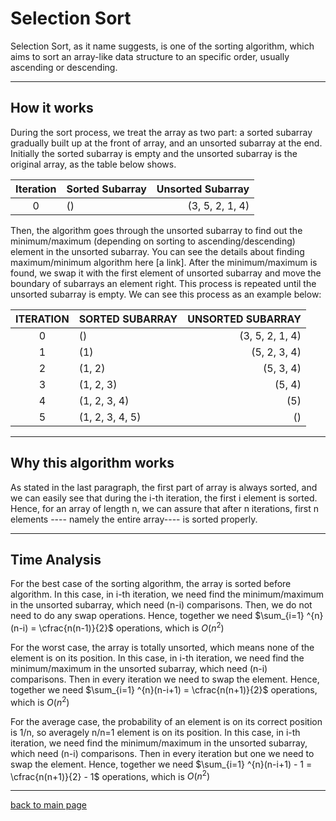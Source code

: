 # Selection Sort
Selection Sort, as it name suggests, is one of the sorting algorithm, which aims to sort an array-like data structure to an specific order, usually ascending or descending.

---
## How it works

During the sort process, we treat the array as two part: a sorted subarray gradually built up at the front of array, and an unsorted subarray at the end. Initially the sorted subarray is empty and the unsorted subarray is the original array, as the table below shows.

| Iteration  | Sorted Subarray  | Unsorted Subarray|
|   :---:    | :---             |          ---:    |
|0           | ()               | (3, 5, 2, 1, 4)  |

Then, the algorithm goes through the unsorted subarray to find out the minimum/maximum (depending on sorting to ascending/descending) element in the unsorted subarray. You can see the details about finding maximum/minimum algorithm here [a link]. After the minimum/maximum is found, we swap it with the first element of unsorted subarray and move the boundary of subarrays an element right. This process is repeated until the unsorted subarray is empty. We can see this process as an example below:

|  ITERATION  |  SORTED SUBARRAY  |  UNSORTED SUBARRAY  |
|   :---:     | :---              |        ---:         |
|0|	() |	(3, 5, 2, 1, 4)|
|1|	(1)	|  (5, 2, 3, 4)|
|2|  (1, 2)	|  (5, 3, 4)|
|3|	(1, 2, 3)|  	(5, 4)|
|4|	(1, 2, 3, 4)|	(5)|
|5|	(1, 2, 3, 4, 5)|	()|

---
## Why this algorithm works

As stated in the last paragraph, the first part of array is always sorted, and we can easily see that during the i-th iteration, the first i element is sorted. Hence, for an array of length n, we can assure that after n iterations, first n elements ---- namely the entire array---- is sorted properly.

---
## Time Analysis

For the best case of the sorting algorithm, the array is sorted before algorithm. In this case, in i-th iteration, we need find the minimum/maximum in the unsorted subarray, which need (n-i) comparisons. Then, we do not need to do any swap operations. Hence, together we need $\sum_{i=1} ^{n}(n-i) = \cfrac{n(n-1)}{2}$ operations, which is $O(n^2)$

For the worst case, the array is totally unsorted, which means none of the element is on its position. In this case, in i-th iteration, we need find the minimum/maximum in the unsorted subarray, which need (n-i) comparisons. Then in every iteration we need to swap the element. Hence, together we need $\sum_{i=1} ^{n}(n-i+1) = \cfrac{n(n+1)}{2}$ operations, which is $O(n^2)$

For the average case, the probability of an element is on its correct position is 1/n, so averagely n/n=1 element is on its position. In this case, in i-th iteration, we need find the minimum/maximum in the unsorted subarray, which need (n-i) comparisons. Then in every iteration but one we need to swap the element. Hence, together we need $\sum_{i=1} ^{n}(n-i+1) - 1 = \cfrac{n(n+1)}{2} - 1$ operations, which is $O(n^2)$

---
[back to main page](https://excalibur021.github.io/CAT125R/)
